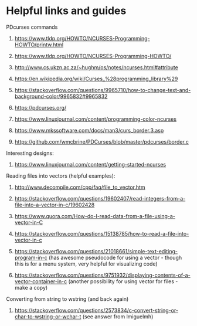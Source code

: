 # Helpful links and guides

PDcurses commands


1) https://www.tldp.org/HOWTO/NCURSES-Programming-HOWTO/printw.html 

2) https://www.tldp.org/HOWTO/NCURSES-Programming-HOWTO/

3) http://www.cs.ukzn.ac.za/~hughm/os/notes/ncurses.html#attribute

4) https://en.wikipedia.org/wiki/Curses_%28programming_library%29

5) https://stackoverflow.com/questions/9965710/how-to-change-text-and-background-color/9965832#9965832

6) https://pdcurses.org/

7) https://www.linuxjournal.com/content/programming-color-ncurses

8) https://www.mkssoftware.com/docs/man3/curs_border.3.asp

9) https://github.com/wmcbrine/PDCurses/blob/master/pdcurses/border.c


Interesting designs:


1) https://www.linuxjournal.com/content/getting-started-ncurses


Reading files into vectors (helpful examples):

1) http://www.decompile.com/cpp/faq/file_to_vector.htm

2) https://stackoverflow.com/questions/19602407/read-integers-from-a-file-into-a-vector-in-c/19602428

3) https://www.quora.com/How-do-I-read-data-from-a-file-using-a-vector-in-C

4) https://stackoverflow.com/questions/15138785/how-to-read-a-file-into-vector-in-c

5) https://stackoverflow.com/questions/21018661/simple-text-editing-program-in-c  (has awesome pseudocode for using a vector - though this is for a menu system, very helpful for visualizing code)

6) https://stackoverflow.com/questions/9751932/displaying-contents-of-a-vector-container-in-c (another possibility for using vector for files - make a copy)

Converting from string to wstring (and back again)

1) https://stackoverflow.com/questions/2573834/c-convert-string-or-char-to-wstring-or-wchar-t (see answer from lmiguelmh)